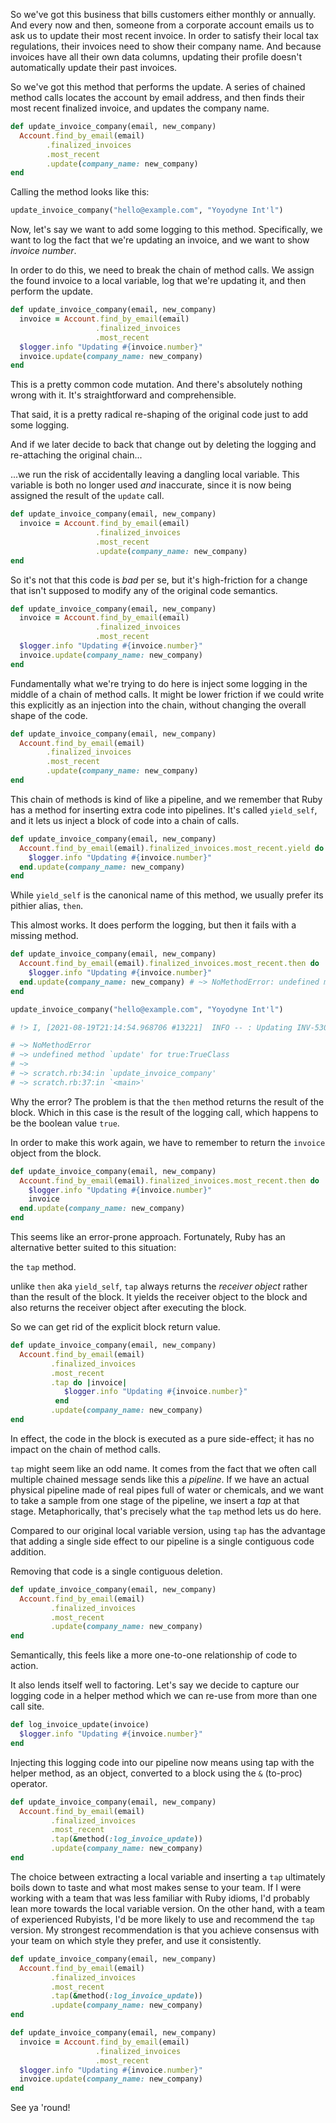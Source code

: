 <!-- shot(1) --> 

So we've got this business that bills customers either monthly or annually. And
every now and then, someone from a corporate account emails us to ask us to
update their most recent invoice. In order to satisfy their local tax
regulations, their invoices need to show their company name. And because
invoices have all their own data columns, updating their profile doesn't
automatically update their past invoices.
  
<!-- shot(2) --> 

So we've got this method that performs the update. A series of chained method
calls locates the account by email address, and then finds their most recent
finalized invoice, and updates the company name.

```ruby
def update_invoice_company(email, new_company)
  Account.find_by_email(email)
        .finalized_invoices
        .most_recent
        .update(company_name: new_company)
end
```

<!-- shot(3) --> 

Calling the method looks like this:

```ruby
update_invoice_company("hello@example.com", "Yoyodyne Int'l")
```

Now, let's say we want to add some logging to this method. Specifically, we want
to log the fact that we're updating an invoice, and we want to show *invoice
number*.

<!-- shot(4) --> 

In order to do this, we need to break the chain of method calls. We assign the
found invoice to a local variable, log that we're updating it, and then perform
the update.

```ruby
def update_invoice_company(email, new_company)
  invoice = Account.find_by_email(email)
                   .finalized_invoices
                   .most_recent
  $logger.info "Updating #{invoice.number}"
  invoice.update(company_name: new_company)
end
```

This is a pretty common code mutation. And there's absolutely nothing wrong with
it. It's straightforward and comprehensible.

That said, it is a pretty radical re-shaping of the original code just to add
some logging.

<!-- shot(5) --> 

And if we later decide to back that change out by deleting the logging and
re-attaching the original chain...

<!-- shot(6) --> 

...we run the risk of accidentally leaving a dangling local variable. This
variable is both no longer used *and* inaccurate, since it is now being assigned
the result of the `update` call.

```ruby
def update_invoice_company(email, new_company)
  invoice = Account.find_by_email(email)
                   .finalized_invoices
                   .most_recent
                   .update(company_name: new_company)
end
```

<!-- shot(7) --> 

So it's not that this code is *bad* per se, but it's high-friction for a change
that isn't supposed to modify any of the original code semantics.

```ruby
def update_invoice_company(email, new_company)
  invoice = Account.find_by_email(email)
                   .finalized_invoices
                   .most_recent
  $logger.info "Updating #{invoice.number}"
  invoice.update(company_name: new_company)
end
```

<!-- shot(8) -->

Fundamentally what we're trying to do here is inject some logging in the middle
of a chain of method calls. It might be lower friction if we could write this
explicitly as an injection into the chain, without changing the overall shape of
the code.

```ruby
def update_invoice_company(email, new_company)
  Account.find_by_email(email)
        .finalized_invoices
        .most_recent
        .update(company_name: new_company)
end
```

<!-- shot(9) --> 

This chain of methods is kind of like a pipeline, and we remember that Ruby has
a method for inserting extra code into pipelines. It's called `yield_self`, and
it lets us inject a block of code into a chain of calls.

```ruby
def update_invoice_company(email, new_company)
  Account.find_by_email(email).finalized_invoices.most_recent.yield do |invoice|
    $logger.info "Updating #{invoice.number}"
  end.update(company_name: new_company)
end
```

<!-- shot(10) --> 

While `yield_self` is the canonical name of this method, we usually prefer its pithier alias, `then`.

<!-- shot(11) --> 

This almost works. It does perform the logging, but then it fails with a missing
method.

```ruby
def update_invoice_company(email, new_company)
  Account.find_by_email(email).finalized_invoices.most_recent.then do |invoice|
    $logger.info "Updating #{invoice.number}"
  end.update(company_name: new_company) # ~> NoMethodError: undefined method `update' for true:TrueClass
end

update_invoice_company("hello@example.com", "Yoyodyne Int'l")

# !> I, [2021-08-19T21:14:54.968706 #13221]  INFO -- : Updating INV-5309

# ~> NoMethodError
# ~> undefined method `update' for true:TrueClass
# ~>
# ~> scratch.rb:34:in `update_invoice_company'
# ~> scratch.rb:37:in `<main>'
```

Why the error? The problem is that the `then` method returns the result of the
block. Which in this case is the result of the logging call, which happens to be
the boolean value `true`.

<!-- shot(12) --> 

In order to make this work again, we have to remember to return the `invoice`
object from the block.  

```ruby
def update_invoice_company(email, new_company)
  Account.find_by_email(email).finalized_invoices.most_recent.then do |invoice|
    $logger.info "Updating #{invoice.number}"
    invoice
  end.update(company_name: new_company)
end
```

This seems like an error-prone approach. Fortunately, Ruby has an alternative
better suited to this situation: 

<!-- shot(13) --> 

the `tap` method.


unlike `then` aka `yield_self`, `tap` always returns the *receiver object*
rather than the result of the block. It yields the receiver object to the
block and also returns the receiver object after executing the block. 

<!-- shot(14) -->

So we can get rid of the explicit block return value.

```ruby
def update_invoice_company(email, new_company)
  Account.find_by_email(email)
         .finalized_invoices
         .most_recent
         .tap do |invoice|
            $logger.info "Updating #{invoice.number}"
          end
         .update(company_name: new_company)
end
```

In effect, the code in the block is executed as a pure side-effect; it has no
impact on the chain of method calls.

`tap` might seem like an odd name. It comes from the fact that we often call
multiple chained message sends like this a *pipeline*. If we have an actual
physical pipeline made of real pipes full of water or chemicals, and we want to
take a sample from one stage of the pipeline, we insert a *tap* at that stage.
Metaphorically, that's precisely what the `tap` method lets us do here.

Compared to our original local variable version, using `tap` has the advantage
that adding a single side effect to our pipeline is a single contiguous code
addition.

<!-- shot(15) --> 

Removing that code is a single contiguous deletion.

```ruby
def update_invoice_company(email, new_company)
  Account.find_by_email(email)
         .finalized_invoices
         .most_recent
         .update(company_name: new_company)
end
```

<!-- shot(16) --> 

Semantically, this feels like a more one-to-one relationship of code to action.

<!-- shot(17) --> 

It also lends itself well to factoring. Let's say we decide to capture our
logging code in a helper method which we can re-use from more than one call site.

```ruby
def log_invoice_update(invoice)
  $logger.info "Updating #{invoice.number}"
end
```

<!-- shot(18) -->

Injecting this logging code into our pipeline now means using tap with the
helper method, as an object, converted to a block using the `&` (to-proc) operator.

```ruby
def update_invoice_company(email, new_company)
  Account.find_by_email(email)
         .finalized_invoices
         .most_recent
         .tap(&method(:log_invoice_update))
         .update(company_name: new_company)
end
```

<!-- shot(19) --> 

The choice between extracting a local variable and inserting a `tap` ultimately
boils down to taste and what most makes sense to your team. If I were working
with a team that was less familiar with Ruby idioms, I'd probably lean more
towards the local variable version. On the other hand, with a team of
experienced Rubyists, I'd be more likely to use and recommend the `tap` version.
My strongest recommendation is that you achieve consensus with your team on
which style they prefer, and use it consistently.

```ruby
def update_invoice_company(email, new_company)
  Account.find_by_email(email)
         .finalized_invoices
         .most_recent
         .tap(&method(:log_invoice_update))
         .update(company_name: new_company)
end

def update_invoice_company(email, new_company)
  invoice = Account.find_by_email(email)
                   .finalized_invoices
                   .most_recent
  $logger.info "Updating #{invoice.number}"
  invoice.update(company_name: new_company)
end
```

See ya 'round!
